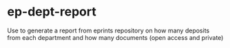 # ep-dept-report
Use to generate a report from eprints repository on how many deposits from each department and how many documents (open access and private)
